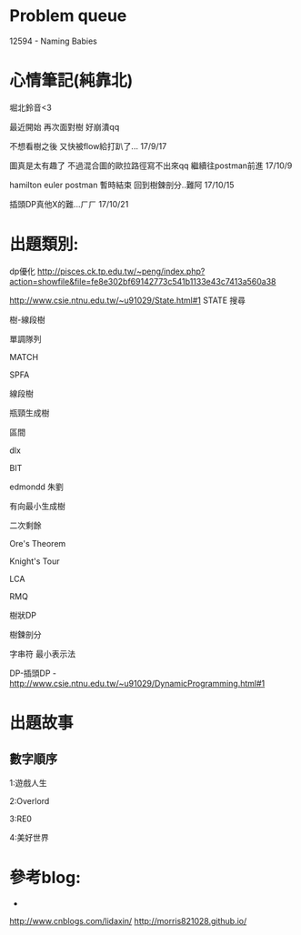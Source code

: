 # Problem queue

12594 - Naming Babies

# 心情筆記(純靠北)
堀北鈴音<3

最近開始
再次面對樹
好崩潰qq


不想看樹之後
又快被flow給打趴了...
17/9/17

圖真是太有趣了
不過混合圖的歐拉路徑寫不出來qq
繼續往postman前進
17/10/9

hamilton euler postman 暫時結束
回到樹鍊剖分..難阿
17/10/15

插頭DP真他X的難...ㄏㄏ
17/10/21

# 出題類別:

dp優化 http://pisces.ck.tp.edu.tw/~peng/index.php?action=showfile&file=fe8e302bf69142773c541b1133e43c7413a560a38

http://www.csie.ntnu.edu.tw/~u91029/State.html#1 STATE 搜尋 

樹-線段樹

單調隊列 

MATCH

SPFA

線段樹

瓶頸生成樹

區間

dlx

BIT

edmondd 朱劉 

有向最小生成樹

二次剩餘

Ore's Theorem

Knight's Tour

LCA

RMQ

樹狀DP

樹鍊剖分

字串符 最小表示法

DP-插頭DP -http://www.csie.ntnu.edu.tw/~u91029/DynamicProgramming.html#1

# 出題故事
數字順序
-
1:遊戲人生

2:Overlord

3:RE0

4:美好世界

# 參考blog:
-
http://www.cnblogs.com/lidaxin/
http://morris821028.github.io/
